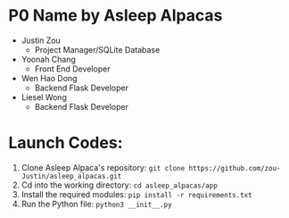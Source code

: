 # P0 Name by Asleep Alpacas

* Justin Zou
  * Project Manager/SQLite Database
* Yoonah Chang
  * Front End Developer
* Wen Hao Dong
  * Backend Flask Developer
* Liesel Wong
  * Backend Flask Developer

# Launch Codes:

1. Clone Asleep Alpaca's repository: `git clone https://github.com/zou-Justin/asleep_alpacas.git`
2. Cd into the working directory: `cd asleep_alpacas/app`
3. Install the required modules: `pip install -r requirements.txt`
4. Run the Python file: `python3 __init__.py`
